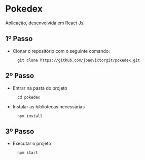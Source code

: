 # Pokedex

Aplicação, desenvolvida em React Js.

## 1º Passo
- Clonar o repositório com o seguinte comando:

        git clone https://github.com/joaovictorgit/pokedex.git

## 2º Passo
- Entrar na pasta do projeto
    
        cd pokedex

- Instalar as bibliotecas necessárias

        npm install

## 3º Passo
- Executar o projeto
    
        npm start